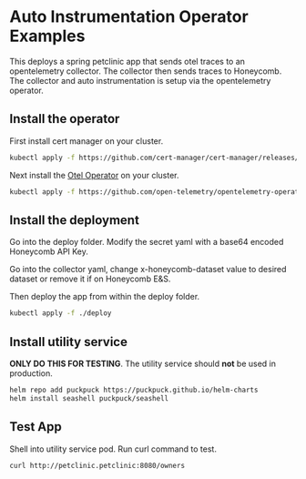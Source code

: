 # Auto Instrumentation Operator Examples

This deploys a spring petclinic app that sends otel traces to an opentelemetry collector. The collector then sends traces to Honeycomb. The collector and auto instrumentation is setup via the opentelemetry operator.

## Install the operator

First install cert manager on your cluster. 

```bash
kubectl apply -f https://github.com/cert-manager/cert-manager/releases/download/v1.8.2/cert-manager.yaml
```

Next install the [Otel Operator](https://github.com/open-telemetry/opentelemetry-operator) on your cluster. 

```bash
kubectl apply -f https://github.com/open-telemetry/opentelemetry-operator/releases/latest/download/opentelemetry-operator.yaml
```

## Install the deployment

Go into the deploy folder. Modify the secret yaml with a base64 encoded Honeycomb API Key.  

Go into the collector yaml, change x-honeycomb-dataset value to desired dataset or remove it if on Honeycomb E&S.

Then deploy the app from within the deploy folder.  


```bash
kubectl apply -f ./deploy
```

## Install utility service

**ONLY DO THIS FOR TESTING**. The utility service should **not** be used in production.

```bash
helm repo add puckpuck https://puckpuck.github.io/helm-charts
helm install seashell puckpuck/seashell
```

## Test App

Shell into utility service pod.  Run curl command to test.

```bash
curl http://petclinic.petclinic:8080/owners
```


